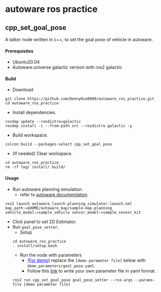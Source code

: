 # autoware ros practice

## cpp_set_goal_pose
A talker node written in c++, to set the goal pose of vehicle in autoware.
#### Prerequisites
* Ubuntu20.04
* Autoware.universe galactic version with ros2 galactic
#### Build
* Download
```sh=
git clone https://github.com/DennyKuo0809/autoware_ros_practice.git
cd autoware_ros_practice
```
* Install dependencies.
```sh=
rosdep update --rosdistro=galactic
rosdep install -i --from-path src --rosdistro galactic -y
```
* Build workspace.
```sh=
colcon build --packages-select cpp_set_goal_pose
```
* (If needed) Clear workspace.
```sh=
cd autoware_ros_practice
rm -rf log/ install/ build/
```

#### Usage
* Run autoware planning simulation.
    * refer to [autoware documentation](https://autowarefoundation.github.io/autoware-documentation/galactic/tutorials/ad-hoc-simulation/planning-simulation/).
```sh=
ros2 launch autoware_launch planning_simulator.launch.xml map_path:=$HOME/autoware_map/sample-map-planning vehicle_model:=sample_vehicle sensor_model:=sample_sensor_kit
```
* Click panel to set 2D Estimator.
* Run `goal_pose_setter`.
    * Setup
    ```sh=
    cd autoware_ros_practice
    . install/setup.bash
    ```
    * Run the node with parameters
        * <span style="color:blue;text-decoration:underline;">(For demo)</span> replace the `[demo parameter file]` below with `demo_parameters/goal_pose.yaml`.
        * Follow this [link](https://roboticsbackend.com/ros2-yaml-params/) to write your own parameter file in yaml format.
    ```sh=
    ros2 run cpp_set_goal_pose goal_pose_setter --ros-args --params-file [demo parameter file]
    ```